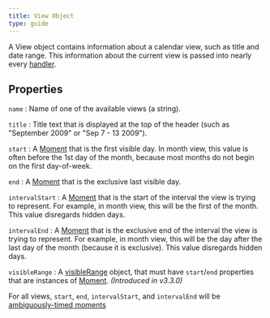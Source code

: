 ```yaml
---
title: View Object
type: guide
---
```


A View object contains information about a calendar view, such as title and date range. This information about the current view is passed into nearly every [handler](handlers).


## Properties

`name`
:   Name of one of the available views (a string).

`title`
:   Title text that is displayed at the top of the header (such as "September 2009" or "Sep 7 - 13 2009").

`start`
:   A [Moment](moment) that is the first visible day.
    In month view, this value is often before the 1st day of the month, because most months do not begin on the first day-of-week.

`end`
:   A [Moment](moment) that is the exclusive last visible day.

`intervalStart`
:   A [Moment](moment) that is the start of the interval the view is trying to represent.
    For example, in month view, this will be the first of the month. This value disregards hidden days.

`intervalEnd`
:   A [Moment](moment) that is the exclusive end of the interval the view is trying to represent.
    For example, in month view, this will be the day after the last day of the month (because it is exclusive).
    This value disregards hidden days.

`visibleRange`
:   A [visibleRange](visibleRange) object, that must have `start`/`end` properties that are instances of [Moment](moment). _(Introduced in v3.3.0)_

For all views, `start`, `end`, `intervalStart`, and `intervalEnd` will be [ambiguously-timed moments](moment#ambiguously-timed)
